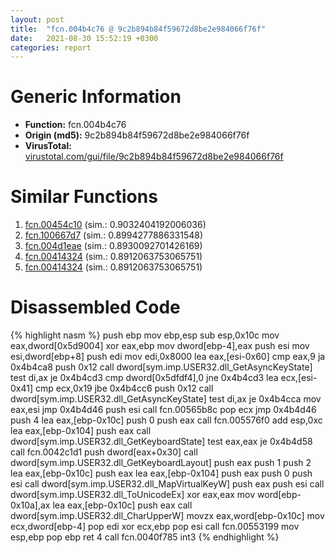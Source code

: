 ```yaml
---
layout: post
title:  "fcn.004b4c76 @ 9c2b894b84f59672d8be2e984066f76f"
date:   2021-08-30 15:52:19 +0300
categories: report
---
```


# Generic Information
- **Function:** fcn.004b4c76
- **Origin (md5):** 9c2b894b84f59672d8be2e984066f76f
- **VirusTotal:** [virustotal.com/gui/file/9c2b894b84f59672d8be2e984066f76f][virustotal_ref]



# Similar Functions

1. [fcn.00454c10][similar_1_ref] (sim.: 0.9032404192006036)
2. [fcn.100667d7][similar_2_ref] (sim.: 0.8994277886331548)
3. [fcn.004d1eae][similar_3_ref] (sim.: 0.8930092701426169)
4. [fcn.00414324][similar_4_ref] (sim.: 0.8912063753065751)
5. [fcn.00414324][similar_5_ref] (sim.: 0.8912063753065751)


# Disassembled Code

{% highlight nasm %}
push ebp
mov ebp,esp
sub esp,0x10c
mov eax,dword[0x5d9004]
xor eax,ebp
mov dword[ebp-4],eax
push esi
mov esi,dword[ebp+8]
push edi
mov edi,0x8000
lea eax,[esi-0x60]
cmp eax,9
ja 0x4b4ca8
push 0x12
call dword[sym.imp.USER32.dll_GetAsyncKeyState]
test di,ax
je 0x4b4cd3
cmp dword[0x5dfdf4],0
jne 0x4b4cd3
lea ecx,[esi-0x41]
cmp ecx,0x19
jbe 0x4b4cc6
push 0x12
call dword[sym.imp.USER32.dll_GetAsyncKeyState]
test di,ax
je 0x4b4cca
mov eax,esi
jmp 0x4b4d46
push esi
call fcn.00565b8c
pop ecx
jmp 0x4b4d46
push 4
lea eax,[ebp-0x10c]
push 0
push eax
call fcn.005576f0
add esp,0xc
lea eax,[ebp-0x104]
push eax
call dword[sym.imp.USER32.dll_GetKeyboardState]
test eax,eax
je 0x4b4d58
call fcn.0042c1d1
push dword[eax+0x30]
call dword[sym.imp.USER32.dll_GetKeyboardLayout]
push eax
push 1
push 2
lea eax,[ebp-0x10c]
push eax
lea eax,[ebp-0x104]
push eax
push 0
push esi
call dword[sym.imp.USER32.dll_MapVirtualKeyW]
push eax
push esi
call dword[sym.imp.USER32.dll_ToUnicodeEx]
xor eax,eax
mov word[ebp-0x10a],ax
lea eax,[ebp-0x10c]
push eax
call dword[sym.imp.USER32.dll_CharUpperW]
movzx eax,word[ebp-0x10c]
mov ecx,dword[ebp-4]
pop edi
xor ecx,ebp
pop esi
call fcn.00553199
mov esp,ebp
pop ebp
ret 4
call fcn.0040f785
int3 
{% endhighlight %}


[similar_1_ref]: /report/fcn.00454c10@e2ba7f10eb234338a49853c34d7d9c56
[similar_2_ref]: /report/fcn.100667d7@e5d49e0823e602f2ee948ac39d32c1eb
[similar_3_ref]: /report/fcn.004d1eae@9c2b894b84f59672d8be2e984066f76f
[similar_4_ref]: /report/fcn.00414324@152885a790b99953ce23874f0947b7bd
[similar_5_ref]: /report/fcn.00414324@fb9b7d22bc1c143ac66b0575cbdd088d
[virustotal_ref]: https://www.virustotal.com/gui/file/9c2b894b84f59672d8be2e984066f76f